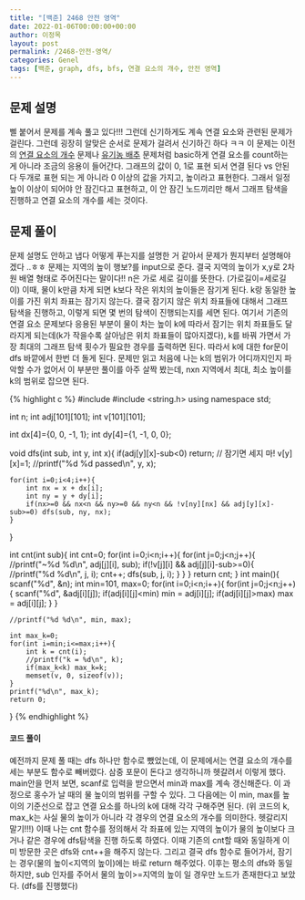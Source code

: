 ```yaml
---
title: "[백준] 2468 안전 영역"
date: 2022-01-06T00:00:00+00:00
author: 이정목
layout: post
permalink: /2468-안전-영역/
categories: Genel
tags: [백준, graph, dfs, bfs, 연결 요소의 개수, 안전 영역]
---
```



## 문제 설명
삘 붙어서 문제를 계속 풀고 있다!!! 그런데 신기하게도 계속 연결 요소와 관련된 문제가 걸린다. 그런데 굉장히 알맞은 순서로 문제가 걸려서 신기하긴 하다 ㅋㅋ 이 문제는 이전의 [연결 요소의 개수](https://www.acmicpc.net/problem/11724) 문제나 [유기농 배추](https://www.acmicpc.net/problem/1012) 문제처럼 basic하게 연결 요소를 count하는 게 아니라 조금의 응용이 들어간다. 그래프의 값이 0, 1로 표현 되서 연결 된다 vs 안된다 두개로 표현 되는 게 아니라 0 이상의 값을 가지고, 높이라고 표현한다. 그래서 일정 높이 이상이 되어야 안 잠긴다고 표현하고, 이 안 잠긴 노드끼리만 해서 그래프 탐색을 진행하고 연결 요소의 개수를 세는 것이다. 

## 문제 풀이
문제 설명도 안하고 냅다 어떻게 푸는지를 설명한 거 같아서 문제가 뭔지부터 설명해야겠다 ..ㅎㅎ 문제는 지역의 높이 행보?를 input으로 준다. 결국 지역의 높이가 x,y로 2차원 배열 형태로 주어진다는 말이다!! n은 가로 세로 길이를 뜻한다. (가로길이=세로길이) 이때, 물이 k만큼 차게 되면 k보다 작은 위치의 높이들은 잠기게 된다. k랑 동일한 높이를 가진 위치 좌표는 잠기지 않는다. 결국 잠기지 않은 위치 좌표들에 대해서 그래프 탐색을 진행하고, 이렇게 되면 몇 번의 탐색이 진행되는지를 세면 된다. 여기서 기존의 연결 요소 문제보다 응용된 부분이 물이 차는 높이 k에 따라서 잠기는 위치 좌표들도 달라지게 되는데(k가 작을수록 살아남은 위치 좌표들이 많아지겠다), k를 바꿔 가면서 가장 최대의 그래프 탐색 횟수가 필요한 경우를 출력하면 된다. 따라서 k에 대한 for문이 dfs 바깥에서 한번 더 돌게 된다. 문제만 읽고 처음에 나는 k의 범위가 어디까지인지 파악할 수가 없어서 이 부분만 풀이를 아주 살짝 봤는데, nxn 지역에서 최대, 최소 높이를 k의 범위로 잡으면 된다.

{% highlight c %}
#include <cstdio>
#include <string.h>
using namespace std;

int n;
int adj[101][101];
int v[101][101];

int dx[4]={0, 0, -1, 1};
int dy[4]={1, -1, 0, 0};

void dfs(int sub, int y, int x){
    if(adj[y][x]-sub<0) return; // 잠기면 세지 마!
    v[y][x]=1;
    //printf("%d %d passed\n", y, x);

    for(int i=0;i<4;i++){
        int nx = x + dx[i];
        int ny = y + dy[i];
        if(nx>=0 && nx<n && ny>=0 && ny<n && !v[ny][nx] && adj[y][x]-sub>=0) dfs(sub, ny, nx);
    }   
}

int cnt(int sub){
    int cnt=0;
    for(int i=0;i<n;i++){
        for(int j=0;j<n;j++){
            //printf("~%d %d\n", adj[j][i], sub);
            if(!v[j][i] && adj[j][i]-sub>=0){
                //printf("%d %d\n", j, i);
                cnt++;
                dfs(sub, j, i);
            }
        }
    }
    return cnt;
}
int main(){
    scanf("%d", &n);
    int min=101, max=0;
    for(int i=0;i<n;i++){
        for(int j=0;j<n;j++){
            scanf("%d", &adj[i][j]);
            if(adj[i][j]<min) min = adj[i][j];
            if(adj[i][j]>max) max = adj[i][j];
        }
    }

    //printf("%d %d\n", min, max);

    int max_k=0;
    for(int i=min;i<=max;i++){
        int k = cnt(i);
        //printf("k = %d\n", k);
        if(max_k<k) max_k=k;
        memset(v, 0, sizeof(v));
    }
    printf("%d\n", max_k);
    return 0;


}
{% endhighlight %}

#### 코드 풀이
예전까지 문제 풀 때는 dfs 하나만 함수로 뺐었는데, 이 문제에서는 연결 요소의 개수를 세는 부분도 함수로 빼버렸다. 삼중 포문이 돈다고 생각하니까 헷갈려서 이렇게 했다. main안을 먼저 보면, scanf로 입력을 받으면서 min과 max를 계속 갱신해준다. 이 과정으로 홍수가 날 때의 물 높이의 범위를 구할 수 있다. 그 다음에는 이 min, max를 높이의 기준선으로 잡고 연결 요소를 하나의 k에 대해 각각 구해주면 된다. (위 코드의 k, max_k는 사실 물의 높이가 아니라 각 경우의 연결 요소의 개수를 의미한다. 헷갈리지 말기!!!) 이때 나는 cnt 함수를 정의해서 각 좌표에 있는 지역의 높이가 물의 높이보다 크거나 같은 경우에 dfs탐색을 진행 하도록 하였다. 이때 기존의 cnt할 때와 동일하게 이미 방문한 곳은 dfs와 cnt++을 해주지 않는다. 그리고 결국 dfs 함수로 들어가서, 잠기는 경우(물의 높이<지역의 높이)에는 바로 return 해주었다. 이후는 평소의 dfs와 동일하지만, sub 인자를 주어서 물의 높이>=지역의 높이 일 경우만 노드가 존재한다고 보았다. (dfs를 진행했다)